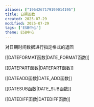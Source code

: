 ```yaml
---
aliases: ["1964267179199014195"]
title: 日期函数
created: 2025-07-29
modified: 2025-07-29
tags: ['ESB中心']
theme: ESB中心
---
```


对日期时间数据进行指定格式的返回

[[DATEFORMAT函数|DATE\_FORMAT函数]]

[[DATEPART函数|DATEPART函数]]

[[DATEADD函数|DATE\_ADD函数]]

[[DATESUB函数|DATE\_SUB函数]]

[[DATEDIFF函数|DATEDIFF函数]]